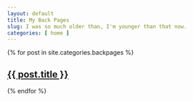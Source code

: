 ```yaml
---
layout: default
title: My Back Pages
slug: I was so much older than, I'm younger than that now.
categories: [ home ]
---
```


{% for post in site.categories.backpages %}
<h2><a href="{{ post.url }}">{{ post.title }}</a></h2>
{% endfor %}
